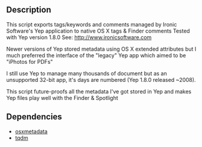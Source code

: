 Description
-----------

This script exports tags/keywords and comments managed by Ironic Software's
Yep application to native OS X tags & Finder comments
Tested with Yep version 1.8.0 See: http://www.ironicsoftware.com

Newer versions of Yep stored metadata using OS X extended attributes but I much
preferred the interface of the "legacy" Yep app which aimed to be "iPhotos for PDFs"

I still use Yep to manage many thousands of document but as an unsupported 32-bit app,
it's days are numbered (Yep 1.8.0 released ~2008).

This script future-proofs all the metadata I've got stored in Yep and makes Yep files
play well with the Finder & Spotlight

Dependencies
------------

- [osxmetadata](https://pypi.org/project/osxmetadata/)
- [tqdm](https://pypi.org/project/tqdm/)
